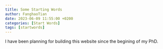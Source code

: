 ```yaml
---
title: Some Starting Words
author: FanghaoTian
date: 2023-06-09 11:55:00 +0200
categories: [Start Words]
tags: [startwords]
---
```


I have been planning for building this website since the begining of my PhD. 
